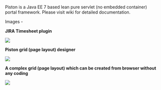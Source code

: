 Piston is a Java EE 7 based lean pure servlet (no embedded container) portal framework. Please visit wiki for detailed documentation.

Images -

<p>
    <b>JIRA Timesheet plugin</b>
<p>

<p>    
    <img src="http://pbs.twimg.com/media/B0pqKyCIMAA6Rj-.png:large" />
</p>
<p>
    <b>Piston grid (page layout) designer</b>
</p>
<p>
    <img src="http://pbs.twimg.com/media/B0sGkUVCUAEHBHo.png" />
</<p>
<p>
    <b>A complex grid (page layout) which can be created from browser without any coding</b>
</p>
<p>
    <img src="http://pbs.twimg.com/media/B0sGkQKCAAA1jhD.png" />
</p>
